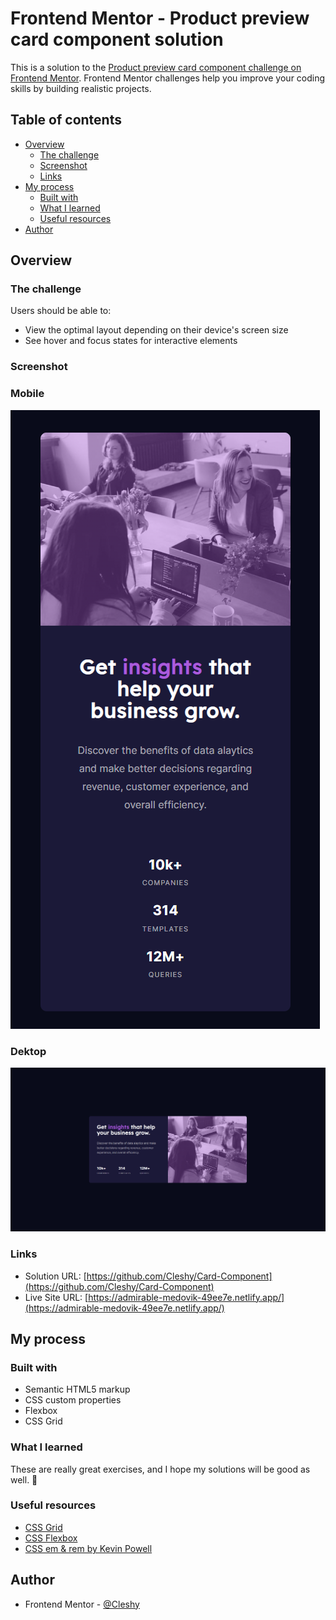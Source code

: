 # Frontend Mentor - Product preview card component solution

This is a solution to the [Product preview card component challenge on Frontend Mentor](https://www.frontendmentor.io/challenges/product-preview-card-component-GO7UmttRfa). Frontend Mentor challenges help you improve your coding skills by building realistic projects.

## Table of contents

- [Overview](#overview)
  - [The challenge](#the-challenge)
  - [Screenshot](#screenshot)
  - [Links](#links)
- [My process](#my-process)
  - [Built with](#built-with)
  - [What I learned](#what-i-learned)
  - [Useful resources](#useful-resources)
- [Author](#author)

## Overview

### The challenge

Users should be able to:

- View the optimal layout depending on their device's screen size
- See hover and focus states for interactive elements

### Screenshot

### Mobile

![](images/screenshot-mobile.PNG)

### Dektop

![](images/screenshot-desktop.PNG)

### Links

- Solution URL: [https://github.com/Cleshy/Card-Component](https://github.com/Cleshy/Card-Component)
- Live Site URL: [https://admirable-medovik-49ee7e.netlify.app/](https://admirable-medovik-49ee7e.netlify.app/)

## My process

### Built with

- Semantic HTML5 markup
- CSS custom properties
- Flexbox
- CSS Grid

### What I learned

These are really great exercises, and I hope my solutions will be good as well. 🤞

### Useful resources

- [CSS Grid](https://css-tricks.com/snippets/css/complete-guide-grid/)
- [CSS Flexbox](https://css-tricks.com/snippets/css/a-guide-to-flexbox/)
- [CSS em & rem by Kevin Powell](https://www.youtube.com/watch?v=_-aDOAMmDHI&ab_channel=KevinPowell)

## Author

- Frontend Mentor - [@Cleshy](https://www.frontendmentor.io/profile/Cleshy)
